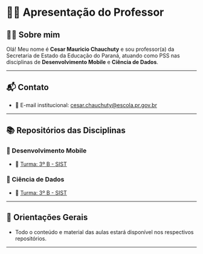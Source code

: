 # 👨‍🏫 Apresentação do Professor

## 🧑‍🏫 Sobre mim

Olá! Meu nome é **Cesar Mauricio Chauchuty** e sou professor(a) da Secretaria de Estado da Educação do Paraná, atuando como PSS nas disciplinas de **Desenvolvimento Mobile** e **Ciência de Dados**.

---

## 📬 Contato

- 📧 E-mail institucional: [cesar.chauchuty@escola.pr.gov.br](cesar.chauchuty@escola.pr.gov.br)
  
---

## 📚 Repositórios das Disciplinas

### 🔷 Desenvolvimento Mobile
- 🔗 [Turma: 3º B - SIST](https://github.com/profchauchuty/cepk-3b-sist-programacao-mobile)

### 🔶 Ciência de Dados
- 🔗 [Turma: 3º B - SIST](https://github.com/profchauchuty/cepk-3b-sist-ciencia-de-dados)

---

## 📌 Orientações Gerais
- Todo o conteúdo e material das aulas estará disponível nos respectivos repositórios.
  
---
